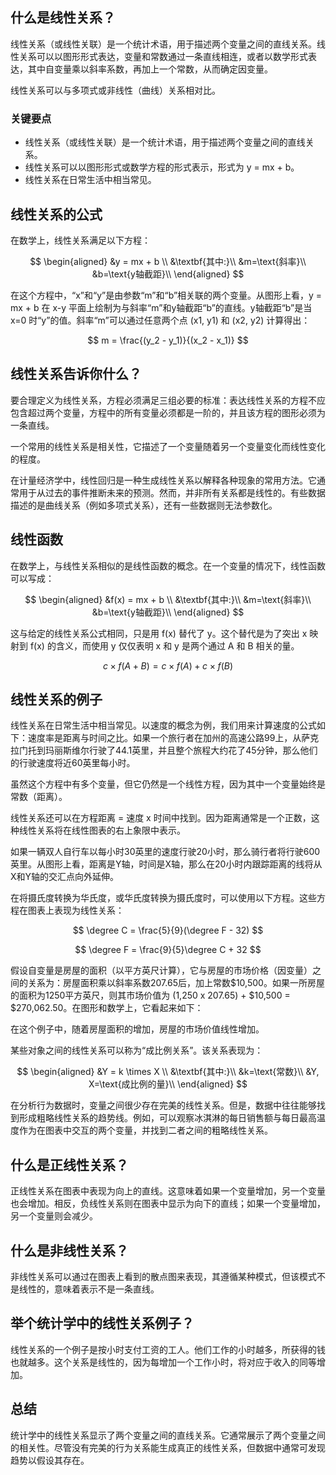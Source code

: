 ## 什么是线性关系？

线性关系（或线性关联）是一个统计术语，用于描述两个变量之间的直线关系。线性关系可以以图形形式表达，变量和常数通过一条直线相连，或者以数学形式表达，其中自变量乘以斜率系数，再加上一个常数，从而确定因变量。

线性关系可以与多项式或非线性（曲线）关系相对比。

### 关键要点

- 线性关系（或线性关联）是一个统计术语，用于描述两个变量之间的直线关系。
- 线性关系可以以图形形式或数学方程的形式表示，形式为 y = mx + b。
- 线性关系在日常生活中相当常见。

## 线性关系的公式

在数学上，线性关系满足以下方程：

$$ \begin{aligned} &y = mx + b \\ &\textbf{其中:}\\ &m=\text{斜率}\\ &b=\text{y轴截距}\\ \end{aligned} $$

在这个方程中，“x”和“y”是由参数“m”和“b”相关联的两个变量。从图形上看，y = mx + b 在 x-y 平面上绘制为与斜率“m”和y轴截距“b”的直线。y轴截距“b”是当 x=0 时“y”的值。斜率“m”可以通过任意两个点 (x1, y1) 和 (x2, y2) 计算得出：

$$ m = \frac{(y_2 - y_1)}{(x_2 - x_1)} $$

## 线性关系告诉你什么？

要合理定义为线性关系，方程必须满足三组必要的标准：表达线性关系的方程不应包含超过两个变量，方程中的所有变量必须都是一阶的，并且该方程的图形必须为一条直线。

一个常用的线性关系是相关性，它描述了一个变量随着另一个变量变化而线性变化的程度。

在计量经济学中，线性回归是一种生成线性关系以解释各种现象的常用方法。它通常用于从过去的事件推断未来的预测。然而，并非所有关系都是线性的。有些数据描述的是曲线关系（例如多项式关系），还有一些数据则无法参数化。

## 线性函数

在数学上，与线性关系相似的是线性函数的概念。在一个变量的情况下，线性函数可以写成：

$$ \begin{aligned} &f(x) = mx + b \\ &\textbf{其中:}\\ &m=\text{斜率}\\ &b=\text{y轴截距}\\ \end{aligned} $$

这与给定的线性关系公式相同，只是用 f(x) 替代了 y。这个替代是为了突出 x 映射到 f(x) 的含义，而使用 y 仅仅表明 x 和 y 是两个通过 A 和 B 相关的量。

$$ c \times f(A +B) = c \times f(A) + c \times f(B) $$

## 线性关系的例子

线性关系在日常生活中相当常见。以速度的概念为例，我们用来计算速度的公式如下：速度率是距离与时间之比。如果一个旅行者在加州的高速公路99上，从萨克拉门托到玛丽斯维尔行驶了44.1英里，并且整个旅程大约花了45分钟，那么他们的行驶速度将近60英里每小时。

虽然这个方程中有多个变量，但它仍然是一个线性方程，因为其中一个变量始终是常数（距离）。

线性关系还可以在方程距离 = 速度 x 时间中找到。因为距离通常是一个正数，这种线性关系将在线性图表的右上象限中表示。

如果一辆双人自行车以每小时30英里的速度行驶20小时，那么骑行者将行驶600英里。从图形上看，距离是Y轴，时间是X轴，那么在20小时内跟踪距离的线将从X和Y轴的交汇点向外延伸。

在将摄氏度转换为华氏度，或华氏度转换为摄氏度时，可以使用以下方程。这些方程在图表上表现为线性关系：

$$ \degree C = \frac{5}{9}(\degree F - 32) $$

$$ \degree F = \frac{9}{5}\degree C + 32 $$

假设自变量是房屋的面积（以平方英尺计算），它与房屋的市场价格（因变量）之间的关系为：房屋面积乘以斜率系数207.65后，加上常数$10,500。如果一所房屋的面积为1250平方英尺，则其市场价值为 (1,250 x 207.65) + $10,500 = $270,062.50。在图形和数学上，它看起来如下：

在这个例子中，随着房屋面积的增加，房屋的市场价值线性增加。

某些对象之间的线性关系可以称为“成比例关系”。该关系表现为：

$$ \begin{aligned} &Y = k \times X \\ &\textbf{其中:}\\ &k=\text{常数}\\ &Y, X=\text{成比例的量}\\ \end{aligned} $$

在分析行为数据时，变量之间很少存在完美的线性关系。但是，数据中往往能够找到形成粗略线性关系的趋势线。例如，可以观察冰淇淋的每日销售额与每日最高温度作为在图表中交互的两个变量，并找到二者之间的粗略线性关系。

## 什么是正线性关系？

正线性关系在图表中表现为向上的直线。这意味着如果一个变量增加，另一个变量也会增加。相反，负线性关系则在图表中显示为向下的直线；如果一个变量增加，另一个变量则会减少。

## 什么是非线性关系？

非线性关系可以通过在图表上看到的散点图来表现，其遵循某种模式，但该模式不是线性的，意味着表示不是一条直线。

## 举个统计学中的线性关系例子？

线性关系的一个例子是按小时支付工资的工人。他们工作的小时越多，所获得的钱也就越多。这个关系是线性的，因为每增加一个工作小时，将对应于收入的同等增加。

## 总结

统计学中的线性关系显示了两个变量之间的直线关系。它通常展示了两个变量之间的相关性。尽管没有完美的行为关系能生成真正的线性关系，但数据中通常可发现趋势以假设其存在。

